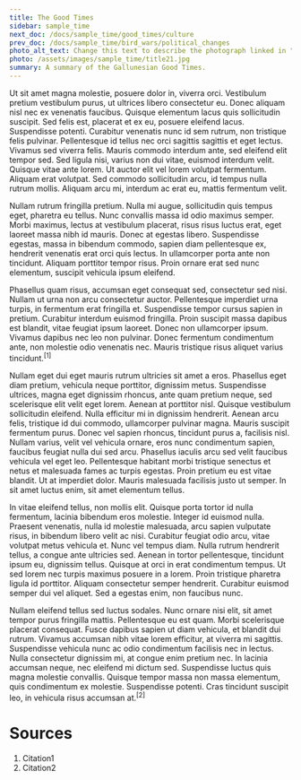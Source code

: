 ```yaml
---
title: The Good Times
sidebar: sample_time
next_doc: /docs/sample_time/good_times/culture
prev_doc: /docs/sample_time/bird_wars/political_changes
photo_alt_text: Change this text to describe the photograph linked in "photo".
photo: /assets/images/sample_time/title21.jpg
summary: A summary of the Gallunesian Good Times.
---
```


Ut sit amet magna molestie, posuere dolor in, viverra orci. Vestibulum pretium vestibulum purus, ut ultrices libero consectetur eu. Donec aliquam nisl nec ex venenatis faucibus. Quisque elementum lacus quis sollicitudin suscipit. Sed felis est, placerat et ex eu, posuere eleifend lacus. Suspendisse potenti. Curabitur venenatis nunc id sem rutrum, non tristique felis pulvinar. Pellentesque id tellus nec orci sagittis sagittis et eget lectus. Vivamus sed viverra felis. Mauris commodo interdum ante, sed eleifend elit tempor sed. Sed ligula nisi, varius non dui vitae, euismod interdum velit. Quisque vitae ante lorem. Ut auctor elit vel lorem volutpat fermentum. Aliquam erat volutpat. Sed commodo sollicitudin arcu, id tempus nulla rutrum mollis. Aliquam arcu mi, interdum ac erat eu, mattis fermentum velit.

Nullam rutrum fringilla pretium. Nulla mi augue, sollicitudin quis tempus eget, pharetra eu tellus. Nunc convallis massa id odio maximus semper. Morbi maximus, lectus at vestibulum placerat, risus risus luctus erat, eget laoreet massa nibh id mauris. Donec at egestas libero. Suspendisse egestas, massa in bibendum commodo, sapien diam pellentesque ex, hendrerit venenatis erat orci quis lectus. In ullamcorper porta ante non tincidunt. Aliquam porttitor tempor risus. Proin ornare erat sed nunc elementum, suscipit vehicula ipsum eleifend.

Phasellus quam risus, accumsan eget consequat sed, consectetur sed nisi. Nullam ut urna non arcu consectetur auctor. Pellentesque imperdiet urna turpis, in fermentum erat fringilla et. Suspendisse tempor cursus sapien in pretium. Curabitur interdum euismod fringilla. Proin suscipit massa dapibus est blandit, vitae feugiat ipsum laoreet. Donec non ullamcorper ipsum. Vivamus dapibus nec leo non pulvinar. Donec fermentum condimentum ante, non molestie odio venenatis nec. Mauris tristique risus aliquet varius tincidunt.<sup>[1]</sup>

Nullam eget dui eget mauris rutrum ultricies sit amet a eros. Phasellus eget diam pretium, vehicula neque porttitor, dignissim metus. Suspendisse ultrices, magna eget dignissim rhoncus, ante quam pretium neque, sed scelerisque elit velit eget lorem. Aenean at porttitor nisl. Quisque vestibulum sollicitudin eleifend. Nulla efficitur mi in dignissim hendrerit. Aenean arcu felis, tristique id dui commodo, ullamcorper pulvinar magna. Mauris suscipit fermentum purus. Donec vel sapien rhoncus, tincidunt purus a, facilisis nisl. Nullam varius, velit vel vehicula ornare, eros nunc condimentum sapien, faucibus feugiat nulla dui sed arcu. Phasellus iaculis arcu sed velit faucibus vehicula vel eget leo. Pellentesque habitant morbi tristique senectus et netus et malesuada fames ac turpis egestas. Proin pretium eu est vitae blandit. Ut at imperdiet dolor. Mauris malesuada facilisis justo ut semper. In sit amet luctus enim, sit amet elementum tellus.

In vitae eleifend tellus, non mollis elit. Quisque porta tortor id nulla fermentum, lacinia bibendum eros molestie. Integer id euismod nulla. Praesent venenatis, nulla id molestie malesuada, arcu sapien vulputate risus, in bibendum libero velit ac nisi. Curabitur feugiat odio arcu, vitae volutpat metus vehicula et. Nunc vel tempus diam. Nulla rutrum hendrerit tellus, a congue ante ultricies sed. Aenean in tortor pellentesque, tincidunt ipsum eu, dignissim tellus. Quisque at orci in erat condimentum tempus. Ut sed lorem nec turpis maximus posuere in a lorem. Proin tristique pharetra ligula id porttitor. Aliquam consectetur semper hendrerit. Curabitur euismod semper dui vel aliquet. Sed a egestas enim, non faucibus nunc.

Nullam eleifend tellus sed luctus sodales. Nunc ornare nisi elit, sit amet tempor purus fringilla mattis. Pellentesque eu est quam. Morbi scelerisque placerat consequat. Fusce dapibus sapien ut diam vehicula, et blandit dui rutrum. Vivamus accumsan nibh vitae lorem efficitur, at viverra mi sagittis. Suspendisse vehicula nunc ac odio condimentum facilisis nec in lectus. Nulla consectetur dignissim mi, at congue enim pretium nec. In lacinia accumsan neque, nec eleifend mi dictum sed. Suspendisse luctus quis magna molestie convallis. Quisque tempor massa non massa elementum, quis condimentum ex molestie. Suspendisse potenti. Cras tincidunt suscipit leo, in vehicula risus accumsan at.<sup>[2]</sup>

# Sources

1. Citation1
2. Citation2
